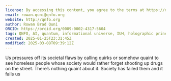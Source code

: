 ```yaml
---
license: By accessing this content, you agree to the terms at https://qnfo.org/LICENSE
email: rowan.quni@qnfo.org
website: http://qnfo.org
author: Rowan Brad Quni
ORCID: https://orcid.org/0009-0002-4317-5604
tags: QNFO, AI, quantum, informational universe, IUH, holographic principle
created: 2025-01-25T23:31:45Z
modified: 2025-03-08T09:39:12Z
---
```


Us pressures off its societal flaws by calling quirks or somehow quaint to see homeless people whose society would rather forget shooting up drugs on the street. There’s nothing quaint about it. Society has failed them and it fails us

